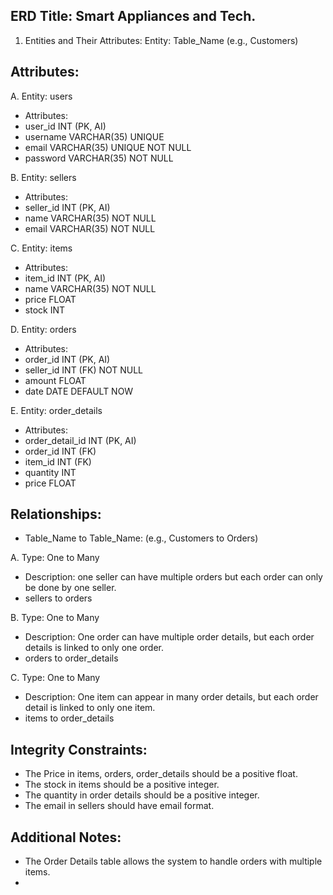 ## ERD Title: Smart Appliances and Tech.

1. Entities and Their Attributes:
Entity: Table_Name (e.g., Customers)

## Attributes:

A. Entity: users
- Attributes:
- user_id INT (PK, AI)
- username VARCHAR(35) UNIQUE
- email VARCHAR(35) UNIQUE NOT NULL
- password VARCHAR(35) NOT NULL

B. Entity: sellers

- Attributes:
- seller_id INT (PK, AI)
- name VARCHAR(35) NOT NULL 
- email VARCHAR(35) NOT NULL 

C. Entity: items

- Attributes:
- item_id INT (PK, AI)
- name VARCHAR(35) NOT NULL 
- price FLOAT
- stock INT

D. Entity: orders

- Attributes:
- order_id INT (PK, AI)
- seller_id INT (FK) NOT NULL
- amount FLOAT
- date DATE DEFAULT NOW

E. Entity: order_details

- Attributes:
- order_detail_id INT (PK, AI)
- order_id INT (FK)
- item_id INT (FK)
- quantity INT
- price FLOAT

## Relationships:
- Table_Name to Table_Name: (e.g., Customers to Orders)

A. Type: One to Many
- Description: one seller can have multiple orders but each order can only be done by one seller.
- sellers to orders

B. Type: One to Many
- Description: One order can have multiple order details, but each order details is linked to only one order.
- orders to order_details

C. Type: One to Many
- Description: One item can appear in many order details, but each order detail is linked to only one item.
- items to order_details

## Integrity Constraints:
- The Price in items, orders, order_details should be a positive float.
- The stock in items should be a positive integer.
- The quantity in order details should be a positive integer.
- The email in sellers should have email format.

## Additional Notes:
- The Order Details table allows the system to handle orders with multiple items.
- 